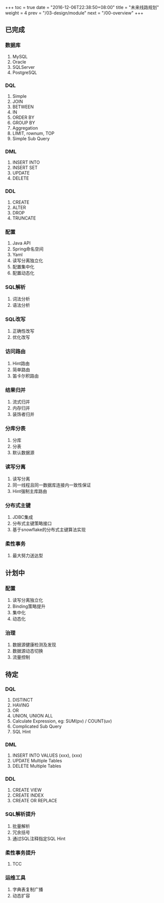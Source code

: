 +++
toc = true
date = "2016-12-06T22:38:50+08:00"
title = "未来线路规划"
weight = 4
prev = "/03-design/module"
next = "/00-overview"
+++

## 已完成

### 数据库
1. MySQL
1. Oracle
1. SQLServer
1. PostgreSQL

### DQL
1. Simple
1. JOIN
1. BETWEEN
1. IN
1. ORDER BY
1. GROUP BY
1. Aggregation
1. LIMIT, rownum, TOP
1. Simple Sub Query

### DML
1. INSERT INTO
1. INSERT SET
1. UPDATE
1. DELETE

### DDL
1. CREATE
1. ALTER
1. DROP
1. TRUNCATE

### 配置
1. Java API
1. Spring命名空间
1. Yaml
1. 读写分离独立化
1. 配置集中化
1. 配置动态化

### SQL解析
1. 词法分析
1. 语法分析

### SQL改写
1. 正确性改写
1. 优化改写

### 访问路由
1. Hint路由
1. 简单路由
1. 笛卡尔积路由

### 结果归并
1. 流式归并
1. 内存归并
1. 装饰者归并

### 分库分表
1. 分库
1. 分表
1. 默认数据源

### 读写分离
1. 读写分离
1. 同一线程且同一数据库连接内一致性保证
1. Hint强制主库路由

### 分布式主键
1. JDBC集成
1. 分布式主键策略接口
1. 基于snowflake的分布式主键算法实现

### 柔性事务
1. 最大努力送达型

## 计划中

### 配置
1. 读写分离独立化
1. Binding策略提升
1. 集中化
1. 动态化

### 治理
1. 数据源健康检测及发现
1. 数据源动态切换
1. 流量控制

## 待定

### DQL
1. DISTINCT
1. HAVING
1. OR
1. UNION, UNION ALL
1. Calculate Expression, eg: SUM(pv) / COUNT(uv)
1. Complicated Sub Query
1. SQL Hint

### DML
1. INSERT INTO VALUES (xxx), (xxx)
1. UPDATE Multiple Tables
1. DELETE Multiple Tables

### DDL
1. CREATE VIEW
1. CREATE INDEX
1. CREATE OR REPLACE

### SQL解析提升
1. 批量解析
1. 冗余括号
1. 通过SQL注释指定SQL Hint

### 柔性事务提升
1. TCC

### 运维工具
1. 字典表复制广播
1. 动态扩容
